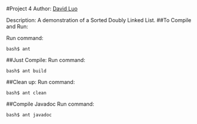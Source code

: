 #Project 4
Author: [David Luo](https://github.com/davidsluo)

Description:
A demonstration of a Sorted Doubly Linked List.
##To Compile and Run:

Run command: 

    bash$ ant
##Just Compile:
Run command:

    bash$ ant build
##Clean up:
Run command:

    bash$ ant clean
##Compile Javadoc
Run command:

    bash$ ant javadoc